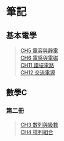 # 筆記

## 基本電學
> [CH5 電容與靜電](https://github.com/MinecraftPEayer/Notes/blob/master/BasicElectricity/CH5.md)</br>
> [CH6 電感與電磁](https://github.com/MinecraftPEayer/Notes/blob/master/BasicElectricity/CH6.md)</br>
> [CH11 諧振電路](https://github.com/MinecraftPEayer/Notes/blob/master/BasicElectricity/CH11.md)</br>
> [CH12 交流電源](https://github.com/MinecraftPEayer/Notes/blob/master/BasicElectricity/CH12.md)

## 數學C
### 第二冊
> [CH3 數列與級數](https://github.com/MinecraftPEayer/Notes/blob/master/Math/Book2/CH3.md)</br>
> [CH4 排列組合](https://github.com/MinecraftPEayer/Notes/blob/master/Math/Book2/CH3.md)</br>
